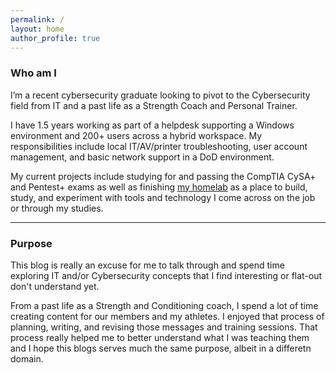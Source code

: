 ```yaml
---
permalink: /
layout: home
author_profile: true
---
```

### Who am I
I’m a recent cybersecurity graduate looking to pivot to the Cybersecurity field from IT and a past life as a Strength Coach and Personal Trainer. 

I have 1.5 years working as part of a helpdesk supporting a Windows environment and 200+ users across a hybrid workspace. My responsibilities include local IT/AV/printer troubleshooting, user account management, and basic network support in a DoD environment.

My current projects include studying for and passing the CompTIA CySA+ and Pentest+ exams as well as finishing [my homelab](/homelab) as a place to build, study, and experiment with tools and technology I come across on the job or through my studies.

--- 
### Purpose
This blog is really an excuse for me to talk through and spend time exploring IT and/or Cybersecurity concepts that I find interesting or flat-out don't understand yet. 

From a past life as a Strength and Conditioning coach, I spend a lot of time creating content for our members and my athletes. I enjoyed that process of planning, writing, and revising those messages and training sessions. That process really helped me to better understand what I was teaching them and I hope this blogs serves much the same purpose, albeit in a differetn domain.
